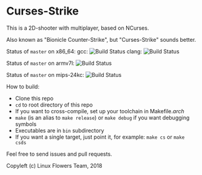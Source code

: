# Curses-Strike

This is a 2D-shooter with multiplayer, based on NCurses.

Also known as "Bionicle Counter-Strike", but "Curses-Strike" sounds better.

Status of `master` on x86_64: 
gcc: ![Build Status](https://ultibot.ru/services/traviswh/status.svg?branch=master&job=1)
clang: ![Build Status](https://ultibot.ru/services/traviswh/status.svg?branch=master&job=2)

Status of `master` on armv7l: ![Build Status](https://ultibot.ru/services/traviswh/status.svg?branch=master&job=3)

Status of `master` on mips-24kc: ![Build Status](https://ultibot.ru/services/traviswh/status.svg?branch=master&job=4)

How to build:
- Clone this repo
- `cd` to root directory of this repo
- If you want to cross-compile,	set up your toolchain in Makefile.*arch* 
- `make` (is an alias to `make release`) or `make debug` if you want debugging symbols
- Executables are in `bin` subdirectory
- If you want a single target, just point it, for example: `make cs` or `make csds`

Feel free to send issues and pull requests.

Copyleft (c) Linux Flowers Team, 2018
